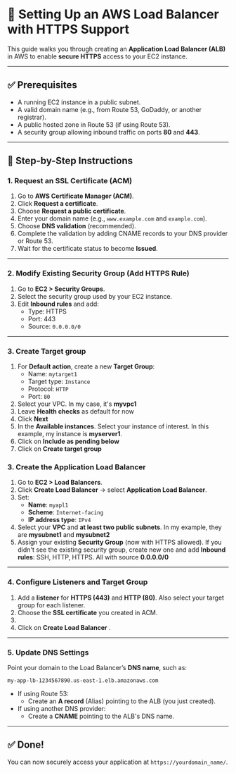 
# 🧭 Setting Up an AWS Load Balancer with HTTPS Support

This guide walks you through creating an **Application Load Balancer (ALB)** in AWS to enable **secure HTTPS** access to your EC2 instance.

---

## ✅ Prerequisites

- A running EC2 instance in a public subnet.
- A valid domain name (e.g., from Route 53, GoDaddy, or another registrar).
- A public hosted zone in Route 53 (if using Route 53).
- A security group allowing inbound traffic on ports **80** and **443**.

---

## 🚀 Step-by-Step Instructions

### 1. Request an SSL Certificate (ACM)

1. Go to **AWS Certificate Manager (ACM)**.
2. Click **Request a certificate**.
3. Choose **Request a public certificate**.
4. Enter your domain name (e.g., `www.example.com` and `example.com`).
5. Choose **DNS validation** (recommended).
6. Complete the validation by adding CNAME records to your DNS provider or Route 53.
7. Wait for the certificate status to become **Issued**.

---

### 2. Modify Existing Security Group (Add HTTPS Rule)

1. Go to **EC2 > Security Groups**.
2. Select the security group used by your EC2 instance.
3. Edit **Inbound rules** and add:
   - Type: HTTPS
   - Port: 443
   - Source: `0.0.0.0/0`

---

### 3. Create Target group

1. For **Default action**, create a new **Target Group**:
   - Name: `mytarget1`
   - Target type: `Instance`
   - Protocol: `HTTP`
   - Port: `80`
  2. Select your VPC. In my case, it's **myvpc1**
  3. Leave **Health checks** as default for now
  4. Click **Next**
  5. In the **Available instances**. Select your instance of interest. In this example, my instance is **myserver1**.
  6. Click on **Include as pending below**
  7. Click on **Create target group**



### 3. Create the Application Load Balancer

1. Go to **EC2 > Load Balancers**.
2. Click **Create Load Balancer** → select **Application Load Balancer**.
3. Set:
   - **Name**: `myapl1`
   - **Scheme**: `Internet-facing`
   - **IP address type**: `IPv4`
4. Select your **VPC** and **at least two public subnets**. In my example, they are **mysubnet1** and **mysubnet2**
5. Assign your existing **Security Group** (now with HTTPS allowed). If you didn't see the existing security group, create new one and add **Inbound rules**: SSH, HTTP, HTTPS. All with source **0.0.0.0/0**

---

### 4. Configure Listeners and Target Group

1. Add a **listener** for **HTTPS (443)** and **HTTP (80)**. Also select your target group for each listener.
2. Choose the **SSL certificate** you created in ACM.
3. 
4. Click on **Create Load Balancer** .

---

### 5. Update DNS Settings

Point your domain to the Load Balancer’s **DNS name**, such as:
```
my-app-lb-1234567890.us-east-1.elb.amazonaws.com
```

- If using Route 53:
  - Create an **A record** (Alias) pointing to the ALB (you just created).
- If using another DNS provider:
  - Create a **CNAME** pointing to the ALB's DNS name.

---

## ✅ Done!

You can now securely access your application at `https://yourdomain_name/`.
